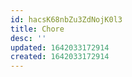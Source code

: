 ```yaml
---
id: hacsK68nbZu3ZdNojK0l3
title: Chore
desc: ''
updated: 1642033172914
created: 1642033172914
---
```


